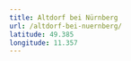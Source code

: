 ```yaml
---
title: Altdorf bei Nürnberg
url: /altdorf-bei-nuernberg/
latitude: 49.385
longitude: 11.357
---
```

